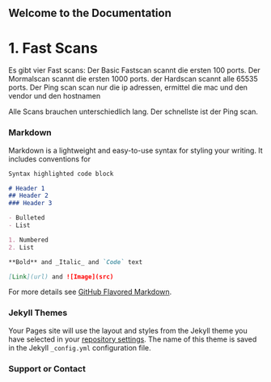 ## Welcome to the Documentation

# 1. Fast Scans
Es gibt vier Fast scans:
Der Basic Fastscan scannt die ersten 100 ports.
Der Mormalscan scannt die ersten 1000 ports.
der Hardscan scannt alle 65535 ports.
Der Ping scan scan nur die ip adressen, ermittel die mac und den vendor und den hostnamen

Alle Scans brauchen unterschiedlich lang. Der schnellste ist der Ping scan.

### Markdown

Markdown is a lightweight and easy-to-use syntax for styling your writing. It includes conventions for

```markdown
Syntax highlighted code block

# Header 1
## Header 2
### Header 3

- Bulleted
- List

1. Numbered
2. List

**Bold** and _Italic_ and `Code` text

[Link](url) and ![Image](src)
```

For more details see [GitHub Flavored Markdown](https://guides.github.com/features/mastering-markdown/).

### Jekyll Themes

Your Pages site will use the layout and styles from the Jekyll theme you have selected in your [repository settings](https://github.com/jan-heidel-rpi/Scanner/settings/pages). The name of this theme is saved in the Jekyll `_config.yml` configuration file.

### Support or Contact


